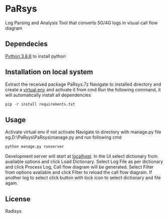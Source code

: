 # PaRsys
Log Parsing and Analysis Tool that converts 5G/4G logs in visual call flow diagram

## Dependecies
[Python 3.8.6](https://www.python.org/downloads/release/python-386/) to install python

## Installation on local system
Extract the received package PaRsys.7z
Navigate to installed directory and create a [virtual env](https://docs.python.org/3/library/venv.html) and activate it from cmd
Run the following command, it will automatically install all dependencies 
```python
pip -r install requirements.txt
```

## Usage
Activate virtual env if not activate
Navigate to directory with manage.py file eg.D:\PaRsys\PaRsys\manage.py and run following cmd 
```python
python manage.py runserver
```
Development server will start at [localhost](http://127.0.0.1:8000/).
In the UI select dictionary from available options and click Load Dictionary.
Select Log File as per dictionary and click Process Log, Call flow diagram will be generated.
Select Filter from options available and click Filter to reload the call flow diagram.
If another log to select click button with lock icon to select dictionary and file again.

## License
Radisys
